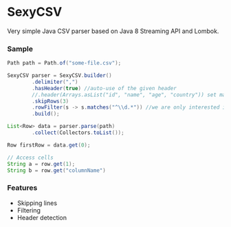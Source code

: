 # SexyCSV

Very simple Java CSV parser based on Java 8 Streaming API and Lombok.

### Sample

```java
Path path = Path.of("some-file.csv");

SexyCSV parser = SexyCSV.builder()
        .delimiter(",")
        .hasHeader(true) //auto-use of the given header
        //.header(Arrays.asList("id", "name", "age", "country")) set manual headers
        .skipRows(3)
        .rowFilter(s -> s.matches("^\\d.*")) //we are only interested in rows that start with a number
        .build();

List<Row> data = parser.parse(path)
        .collect(Collectors.toList());

Row firstRow = data.get(0);

// Access cells
String a = row.get(1);
String b = row.get("columnName")


```

### Features

- Skipping lines
- Filtering
- Header detection



